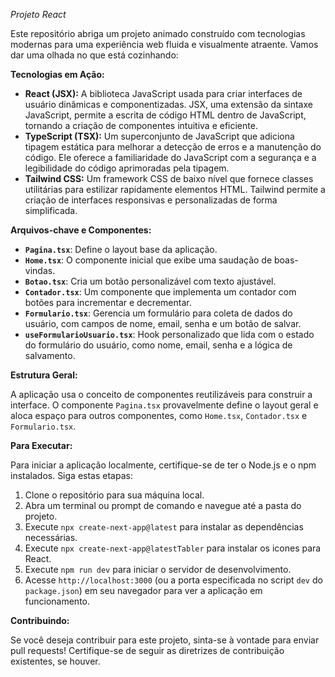 *Projeto React*

Este repositório abriga um projeto animado construído com tecnologias modernas para uma experiência web fluida e visualmente atraente. Vamos dar uma olhada no que está cozinhando:

**Tecnologias em Ação:**

- **React (JSX):** A biblioteca JavaScript usada para criar interfaces de usuário dinâmicas e componentizadas. JSX, uma extensão da sintaxe JavaScript, permite a escrita de código HTML dentro de JavaScript, tornando a criação de componentes intuitiva e eficiente.
- **TypeScript (TSX):** Um superconjunto de JavaScript que adiciona tipagem estática para melhorar a detecção de erros e a manutenção do código. Ele oferece a familiaridade do JavaScript com a segurança e a legibilidade do código aprimoradas pela tipagem.
- **Tailwind CSS:** Um framework CSS de baixo nível que fornece classes utilitárias para estilizar rapidamente elementos HTML. Tailwind permite a criação de interfaces responsivas e personalizadas de forma simplificada.

**Arquivos-chave e Componentes:**

- **`Pagina.tsx`**: Define o layout base da aplicação.
- **`Home.tsx`**: O componente inicial que exibe uma saudação de boas-vindas.
- **`Botao.tsx`**: Cria um botão personalizável com texto ajustável.
- **`Contador.tsx`**: Um componente que implementa um contador com botões para incrementar e decrementar.
- **`Formulario.tsx`**: Gerencia um formulário para coleta de dados do usuário, com campos de nome, email, senha e um botão de salvar.
- **`useFormularioUsuario.tsx`**: Hook personalizado que lida com o estado do formulário do usuário, como nome, email, senha e a lógica de salvamento.

**Estrutura Geral:**

A aplicação usa o conceito de componentes reutilizáveis para construir a interface. O componente `Pagina.tsx` provavelmente define o layout geral e aloca espaço para outros componentes, como `Home.tsx`, `Contador.tsx` e `Formulario.tsx`.

**Para Executar:**

Para iniciar a aplicação localmente, certifique-se de ter o Node.js e o npm instalados. Siga estas etapas:

1. Clone o repositório para sua máquina local.
2. Abra um terminal ou prompt de comando e navegue até a pasta do projeto.
3. Execute `npx create-next-app@latest` para instalar as dependências necessárias.
4. Execute `npx create-next-app@latestTabler` para instalar os icones para React.
5. Execute `npm run dev` para iniciar o servidor de desenvolvimento.
6. Acesse `http://localhost:3000` (ou a porta especificada no script `dev` do `package.json`) em seu navegador para ver a aplicação em funcionamento.

**Contribuindo:**

Se você deseja contribuir para este projeto, sinta-se à vontade para enviar pull requests! Certifique-se de seguir as diretrizes de contribuição existentes, se houver.
